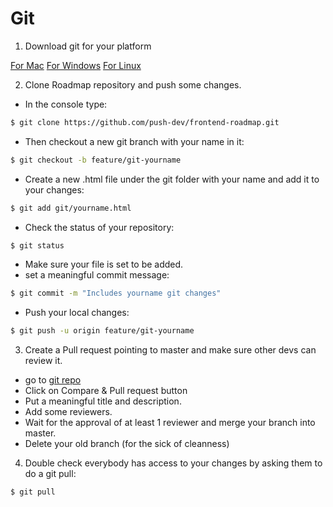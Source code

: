 # Git

1. Download git for your platform

[For Mac](https://git-scm.com/download/mac)
[For Windows](https://gitforwindows.org/)
[For Linux](https://git-scm.com/book/es/v1/Empezando-Instalando-Git#Instalando-en-Linux)

2. Clone Roadmap repository and push some changes.

  * In the console type:
  ```sh
  $ git clone https://github.com/push-dev/frontend-roadmap.git
  ```
  * Then checkout a new git branch with your name in it:
  ```sh
  $ git checkout -b feature/git-yourname
  ```
  * Create a new .html file under the git folder with your name and add it to your changes:
  ```sh
  $ git add git/yourname.html  
  ```
  * Check the status of your repository:
  ```sh
  $ git status  
  ```
  * Make sure your file is set to be added.
  * set a meaningful commit message:
  ```sh
  $ git commit -m "Includes yourname git changes"
  ```
  * Push your local changes:
  ```sh
  $ git push -u origin feature/git-yourname
  ```
3. Create a Pull request pointing to master and make sure other devs can review it.
  * go to [git repo](https://github.com/push-dev/frontend-roadmap)
  * Click on Compare & Pull request button
  * Put a meaningful title and description.
  * Add some reviewers.
  * Wait for the approval of at least 1 reviewer and merge your branch into master.
  * Delete your old branch (for the sick of cleanness)


4. Double check everybody has access to your changes by asking them to do a git pull:
  ```sh
  $ git pull
  ```
